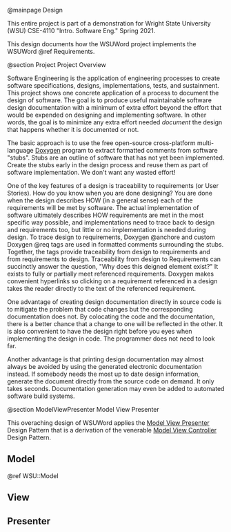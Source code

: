 @mainpage Design

This entire project is part of a demonstration for Wright State University (WSU) CSE-4110 "Intro. Software Eng." Spring 2021.

This design documents how the WSUWord project implements the WSUWord @ref Requirements.

@section Project Project Overview

Software Engineering is the application of engineering processes to create software specifications, designs, implementations, tests, and sustainment. This project shows one concrete application of a process to document the design of software. The goal is to produce useful maintainable software design documentation with a minimum of extra effort beyond the effort that would be expended on designing and implementing software. In other words, the goal is to minimize any extra effort needed *document* the design that happens whether it is documented or not.

The basic approach is to use the free open-source cross-platform multi-language [Doxygen](https://www.doxygen.nl/index.html) program to extract formatted comments from software "stubs". Stubs are an outline of software that has not yet been implemented. Create the stubs early in the design process and reuse them as part of software implementation. We don't want any wasted effort!

One of the key features of a design is traceability to requirements (or User Stories). How do you know when you are done designing? You are done when the design describes HOW (in a general sense) each of the requirements will be met by software. The actual implementation of software ultimately describes HOW requirements are met in the most specific way possible, and implementations need to trace back to design and requirements too, but little or no implementation is needed during design. To trace design to requirements, Doxygen @anchore and custom Doxygen @req tags are used in formatted comments surrounding the stubs. Together, the tags provide traceability from design to requirements and from requirements to design. Traceability from design to Requirements can succinctly answer the question, "Why does this deigned element exist?" It exists to fully or partially meet referenced requirements. Doxygen makes convenient hyperlinks so clicking on a requirement referenced in a design takes the reader directly to the text of the referenced requirement.

 One advantage of creating design documentation directly in source code is to mitigate the problem that code changes but the corresponding documentation does not. By colocating the code and the documentation, there is a better chance that a change to one will be reflected in the other. It is also convenient to have the design right before you eyes when implementing the design in code. The programmer does not need to look far.

 Another advantage is that printing design documentation may almost always be avoided by using the generated electronic documentation instead. If somebody needs the most up to date design information, generate the document directly from the source code on demand. It only takes seconds. Documentation generation may even be added to automated software build systems.

@section ModelViewPresenter Model View Presenter

This overaching design of WSUWord applies the [Model View Presenter](https://en.wikipedia.org/wiki/Model–view–presenter) Design Pattern that is a derivation of the venerable [Model View Controller](https://en.wikipedia.org/wiki/Model–view–controller) Design Pattern.

## Model

@ref WSU::Model

## View

## Presenter
